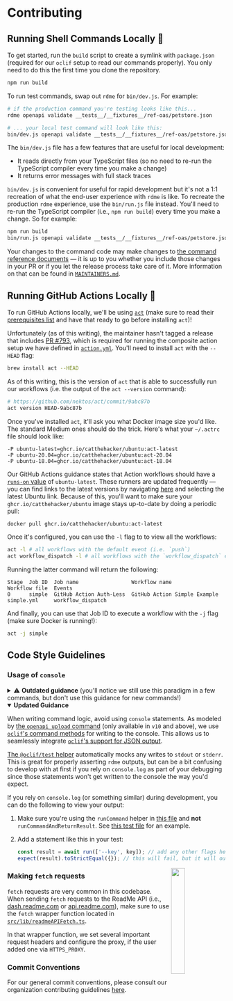 # Contributing

## Running Shell Commands Locally 🐚

To get started, run the `build` script to create a symlink with `package.json` (required for our `oclif` setup to read our commands properly). You only need to do this the first time you clone the repository.

```sh
npm run build
```

To run test commands, swap out `rdme` for `bin/dev.js`. For example:

```sh
# if the production command you're testing looks like this...
rdme openapi validate __tests__/__fixtures__/ref-oas/petstore.json

# ... your local test command will look like this:
bin/dev.js openapi validate __tests__/__fixtures__/ref-oas/petstore.json
```

The `bin/dev.js` file has a few features that are useful for local development:

- It reads directly from your TypeScript files (so no need to re-run the TypeScript compiler every time you make a change)
- It returns error messages with full stack traces

`bin/dev.js` is convenient for useful for rapid development but it's not a 1:1 recreation of what the end-user experience with `rdme` is like. To recreate the production `rdme` experience, use the `bin/run.js` file instead. You'll need to re-run the TypeScript compiler (i.e., `npm run build`) every time you make a change. So for example:

```sh
npm run build
bin/run.js openapi validate __tests__/__fixtures__/ref-oas/petstore.json
```

Your changes to the command code may make changes to [the command reference documents](./documentation/commands) — it is up to you whether you include those changes in your PR or if you let the release process take care of it. More information on that can be found in [`MAINTAINERS.md`](./MAINTAINERS.md).

## Running GitHub Actions Locally 🐳

To run GitHub Actions locally, we'll be using [`act`](https://github.com/nektos/act) (make sure to read their [prerequisites list](https://github.com/nektos/act#necessary-prerequisites-for-running-act) and have that ready to go before installing `act`)!

Unfortunately (as of this writing), the maintainer hasn't tagged a release that includes [PR #793](https://github.com/nektos/act/issues/793), which is required for running the composite action setup we have defined in [`action.yml`](action.yml). You'll need to install `act` with the `--HEAD` flag:

```sh
brew install act --HEAD
```

As of this writing, this is the version of `act` that is able to successfully run our workflows (i.e. the output of the `act --version` command):

```sh
# https://github.com/nektos/act/commit/9abc87b
act version HEAD-9abc87b
```

Once you've installed `act`, it'll ask you what Docker image size you'd like. The standard Medium ones should do the trick. Here's what your `~/.actrc` file should look like:

```
-P ubuntu-latest=ghcr.io/catthehacker/ubuntu:act-latest
-P ubuntu-20.04=ghcr.io/catthehacker/ubuntu:act-20.04
-P ubuntu-18.04=ghcr.io/catthehacker/ubuntu:act-18.04
```

Our GitHub Actions guidance states that Action workflows should have a [`runs-on` value](https://docs.github.com/en/actions/using-workflows/workflow-syntax-for-github-actions#jobsjob_idruns-on) of `ubuntu-latest`. These runners are updated frequently — you can find links to the latest versions by navigating [here](https://docs.github.com/en/actions/using-github-hosted-runners/about-github-hosted-runners#preinstalled-software) and selecting the latest Ubuntu link. Because of this, you'll want to make sure your `ghcr.io/catthehacker/ubuntu` image stays up-to-date by doing a periodic pull:

```sh
docker pull ghcr.io/catthehacker/ubuntu:act-latest
```

Once it's configured, you can use the `-l` flag to to view all the workflows:

```sh
act -l # all workflows with the default event (i.e. `push`)
act workflow_dispatch -l # all workflows with the `workflow_dispatch` event
```

Running the latter command will return the following:

```
Stage  Job ID  Job name                 Workflow name                 Workflow file  Events
0      simple  GitHub Action Auth-Less  GitHub Action Simple Example  simple.yml     workflow_dispatch
```

And finally, you can use that Job ID to execute a workflow with the `-j` flag (make sure Docker is running!):

```sh
act -j simple
```

## Code Style Guidelines

### Usage of `console`

<details>

<summary>⚠️ <b>Outdated guidance</b> (you'll notice we still use this paradigm in a few commands, but don't use this guidance for new commands!)</summary>

As you'll learn in our commands logic (see [`bin/run.js`](bin/run.js) and the [`src/commands`](src/commands) directory), we wrap our command outputs in resolved/rejected [`Promise` objects](https://developer.mozilla.org/en-US/docs/Web/JavaScript/Reference/Global_Objects/Promise) and use [`bin/run.js`](bin/run.js) file to log the results to the console and return the correct status code. This is so we can write more resilient tests, ensure that the proper exit codes are being returned, and make debugging easier.

When writing command logic, avoid using `console` statements (and correspondingly, avoid mocking `console` statements in tests) when possible.

</details>

<details open>

<summary><b>Updated Guidance</b></summary>

When writing command logic, avoid using `console` statements. As modeled by [the `openapi upload` command](https://github.com/readmeio/rdme/blob/1e199064b0418b11b56ce08bad3d96ff2bead10c/src/commands/openapi/upload.ts) (only available in `v10` and above), we use [`oclif`'s command methods](https://oclif.io/docs/commands/#command-methods) for writing to the console. This allows us to seamlessly integrate [`oclif`'s support for JSON output](https://oclif.io/docs/json/).

[The `@oclif/test` helper](https://github.com/oclif/test) automatically mocks any writes to `stdout` or `stderr`. This is great for properly asserting `rdme` outputs, but can be a bit confusing to develop with at first if you rely on `console.log` as part of your debugging since those statements won't get written to the console the way you'd expect.

If you rely on `console.log` (or something similar) during development, you can do the following to view your output:

1. Make sure you're using the `runCommand` helper in [this file](https://github.com/readmeio/rdme/blob/1e199064b0418b11b56ce08bad3d96ff2bead10c/__tests__/helpers/oclif.ts) and **not** `runCommandAndReturnResult`. See [this test file](https://github.com/readmeio/rdme/blob/1e199064b0418b11b56ce08bad3d96ff2bead10c/__tests__/commands/openapi/upload.test.ts) for an example.

2. Add a statement like this in your test:

   ```js
   const result = await run(['--key', key]); // add any other flags here as needed
   expect(result).toStrictEqual({}); // this will fail, but it will output the entire result object, which you can inspect
   ```

</details>

<img align="right" width="25%" style="margin-bottom: 2em" src="https://owlbertsio-resized.s3.amazonaws.com/Blocks.psd.png">

### Making `fetch` requests

`fetch` requests are very common in this codebase. When sending `fetch` requests to the ReadMe API (i.e., [dash.readme.com](https://dash.readme.com) or [api.readme.com](https://api.readme.com)), make sure to use the `fetch` wrapper function located in [`src/lib/readmeAPIFetch.ts`](src/lib/readmeAPIFetch.ts).

In that wrapper function, we set several important request headers and configure the proxy, if the user added one via `HTTPS_PROXY`.

### Commit Conventions

For our general commit conventions, please consult our organization contributing guidelines [here](https://github.com/readmeio/.github/blob/main/.github/CONTRIBUTING.md#commit-conventions).
